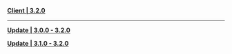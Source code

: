 **[Client | 3.2.0](https://autopatchcnws.yuanshen.com/client_app/download/pc_zip/20221024103540_fp3L3cHoDpo9eNeT/YuanShen_3.2.0.zip)**

---

**[Update | 3.0.0 - 3.2.0](https://autopatchcnws.yuanshen.com/client_app/update/hk4e_cn/18/game_3.0.0_3.2.0_hdiff_VTro0ZXq4dKa6phJ.zip)**

**[Update | 3.1.0 - 3.2.0](https://autopatchcnws.yuanshen.com/client_app/update/hk4e_cn/18/game_3.1.0_3.2.0_hdiff_jXM0eDiqdLA8oTf3.zip)**
